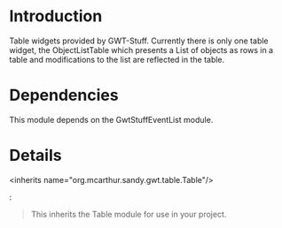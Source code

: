 # Introduction #

Table widgets provided by GWT-Stuff. Currently there is only one table widget, the
ObjectListTable which presents a List of objects as rows in a table and modifications to
the list are reflected in the table.

# Dependencies #

This module depends on the GwtStuffEventList module.

# Details #



&lt;inherits name="org.mcarthur.sandy.gwt.table.Table"/&gt;

 :
> This inherits the Table module for use in your project.